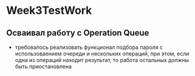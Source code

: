 # Week3TestWork
## Осваивал работу с Operation Queue
- требовалось реализовать функционал подбора пароля с использоваением очереди и нескольких операций, при этом, если одна из операций находит результат, то работа остальных должны быть приостановлена 
